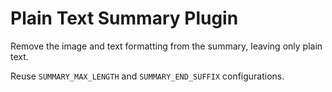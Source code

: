# Plain Text Summary Plugin

Remove the image and text formatting from the summary, leaving only plain text.

Reuse `SUMMARY_MAX_LENGTH` and `SUMMARY_END_SUFFIX` configurations.

